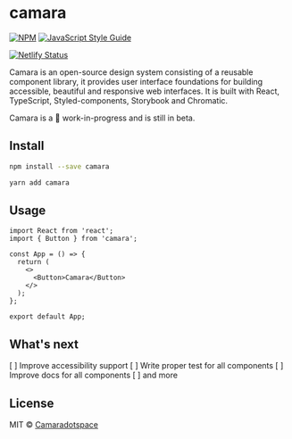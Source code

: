 # camara

[![NPM](https://img.shields.io/npm/v/camara.svg)](https://www.npmjs.com/package/camara) [![JavaScript Style Guide](https://img.shields.io/badge/code_style-standard-brightgreen.svg)](https://standardjs.com)

[![Netlify Status](https://api.netlify.com/api/v1/badges/6419e49e-e3d9-40fd-ba00-032ab4d09e80/deploy-status)](https://app.netlify.com/sites/camaradotspace/deploys)

Camara is an open-source design system consisting of a reusable component library, it provides user interface foundations for building accessible, beautiful and responsive web interfaces. It is built with React, TypeScript, Styled-components, Storybook and Chromatic.

Camara is a 🚧 work-in-progress and is still in beta.

## Install

```bash
npm install --save camara
```

```bash
yarn add camara
```

## Usage

```tsx
import React from 'react';
import { Button } from 'camara';

const App = () => {
  return (
    <>
      <Button>Camara</Button>
    </>
  );
};

export default App;
```

## What's next

[ ] Improve accessibility support
[ ] Write proper test for all components
[ ] Improve docs for all components
[ ] and more

## License

MIT © [Camaradotspace](https://github.com/Camaradotspace)
